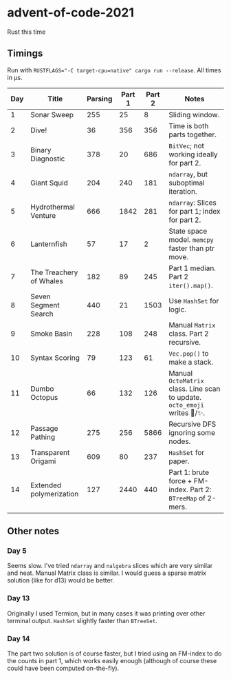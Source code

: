 # advent-of-code-2021
Rust this time

## Timings

Run with `RUSTFLAGS="-C target-cpu=native" cargo run --release`. All times in µs.

| Day | Title | Parsing  | Part 1 | Part 2 | Notes |
| --- | ----- | -------- | ------ | ------ | ----- |
| 1 | Sonar Sweep |  255  | 25 | 8 | Sliding window. |
| 2 | Dive!  | 36  | 356 | 356 | Time is both parts together. |
| 3 | Binary Diagnostic  |  378  | 20 | 686 | `BitVec`; not working ideally for part 2. |
| 4 | Giant Squid  |  204  | 240 | 181 | `ndarray`, but suboptimal iteration. |
| 5 | Hydrothermal Venture  |  666  | 1842 | 281 | `ndarray`: Slices for part 1; index for part 2. |
| 6 | Lanternfish  |  57  | 17 | 2 | State space model. `memcpy` faster than ptr move. |
| 7 | The Treachery of Whales  |  182  | 89 | 245 | Part 1 median. Part 2 `iter().map()`. |
| 8 | Seven Segment Search  |  440  | 21 | 1503 | Use `HashSet` for logic. |
| 9 | Smoke Basin  |  228  | 108 | 248 | Manual `Matrix` class. Part 2 recursive. |
| 10 | Syntax Scoring  |  79  | 123 | 61 | `Vec.pop()` to make a stack. |
| 11 | Dumbo Octopus  |  66  | 132 | 126 | Manual `OctoMatrix` class. Line scan to update. `octo_emoji` writes 🐙/✨. |
| 12 | Passage Pathing  |  275  | 256 | 5866 | Recursive DFS ignoring some nodes. |
| 13 | Transparent Origami  |  609  | 80 | 237 | `HashSet` for paper. |
| 14 | Extended polymerization  |  127  | 2440 | 440 | Part 1: brute force + FM-index. Part 2: `BTreeMap` of 2-mers. |

## Other notes

### Day 5

Seems slow. I've tried `ndarray` and `nalgebra` slices which are very similar and neat. Manual Matrix class is similar. I would guess a sparse matrix solution (like for d13) would be better.

### Day 13

Originally I used Termion, but in many cases it was printing over other terminal output.
`HashSet` slightly faster than `BTreeSet`.

### Day 14

The part two solution is of course faster, but I tried using an FM-index to do the counts in part 1, which works easily enough (although of
course these could have been computed on-the-fly).
